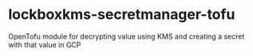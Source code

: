 # lockboxkms-secretmanager-tofu

OpenTofu module for decrypting value using KMS and creating a secret with that value in GCP
